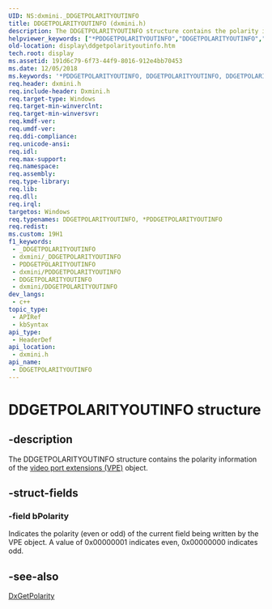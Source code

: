 ```yaml
---
UID: NS:dxmini._DDGETPOLARITYOUTINFO
title: DDGETPOLARITYOUTINFO (dxmini.h)
description: The DDGETPOLARITYOUTINFO structure contains the polarity information of the video port extensions (VPE) object.
helpviewer_keywords: ["*PDDGETPOLARITYOUTINFO","DDGETPOLARITYOUTINFO","DDGETPOLARITYOUTINFO structure [Display Devices]","PDDGETPOLARITYOUTINFO","PDDGETPOLARITYOUTINFO structure pointer [Display Devices]","Video_Structs_eec12c7a-29ad-4c50-b85e-a78342fcbd8a.xml","display.ddgetpolarityoutinfo","dxmini/DDGETPOLARITYOUTINFO","dxmini/PDDGETPOLARITYOUTINFO"]
old-location: display\ddgetpolarityoutinfo.htm
tech.root: display
ms.assetid: 191d6c79-6f73-44f9-8016-912e4bb70453
ms.date: 12/05/2018
ms.keywords: '*PDDGETPOLARITYOUTINFO, DDGETPOLARITYOUTINFO, DDGETPOLARITYOUTINFO structure [Display Devices], PDDGETPOLARITYOUTINFO, PDDGETPOLARITYOUTINFO structure pointer [Display Devices], Video_Structs_eec12c7a-29ad-4c50-b85e-a78342fcbd8a.xml, display.ddgetpolarityoutinfo, dxmini/DDGETPOLARITYOUTINFO, dxmini/PDDGETPOLARITYOUTINFO'
req.header: dxmini.h
req.include-header: Dxmini.h
req.target-type: Windows
req.target-min-winverclnt: 
req.target-min-winversvr: 
req.kmdf-ver: 
req.umdf-ver: 
req.ddi-compliance: 
req.unicode-ansi: 
req.idl: 
req.max-support: 
req.namespace: 
req.assembly: 
req.type-library: 
req.lib: 
req.dll: 
req.irql: 
targetos: Windows
req.typenames: DDGETPOLARITYOUTINFO, *PDDGETPOLARITYOUTINFO
req.redist: 
ms.custom: 19H1
f1_keywords:
 - _DDGETPOLARITYOUTINFO
 - dxmini/_DDGETPOLARITYOUTINFO
 - PDDGETPOLARITYOUTINFO
 - dxmini/PDDGETPOLARITYOUTINFO
 - DDGETPOLARITYOUTINFO
 - dxmini/DDGETPOLARITYOUTINFO
dev_langs:
 - c++
topic_type:
 - APIRef
 - kbSyntax
api_type:
 - HeaderDef
api_location:
 - dxmini.h
api_name:
 - DDGETPOLARITYOUTINFO
---
```


# DDGETPOLARITYOUTINFO structure


## -description

The DDGETPOLARITYOUTINFO structure contains the polarity information of the <a href="https://docs.microsoft.com/windows-hardware/drivers/">video port extensions (VPE)</a> object.

## -struct-fields

### -field bPolarity

Indicates the polarity (even or odd) of the current field being written by the VPE object. A value of 0x00000001 indicates even, 0x00000000 indicates odd.

## -see-also

<a href="https://docs.microsoft.com/windows/desktop/api/dxmini/nc-dxmini-pdx_getpolarity">DxGetPolarity</a>

